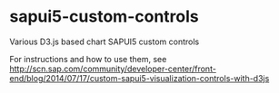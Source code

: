 sapui5-custom-controls
======================

Various D3.js based chart SAPUI5 custom controls

For instructions and how to use them, see http://scn.sap.com/community/developer-center/front-end/blog/2014/07/17/custom-sapui5-visualization-controls-with-d3js

